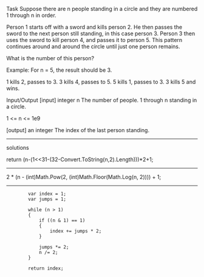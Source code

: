 Task
Suppose there are n people standing in a circle and they are numbered 1 through n in order.

Person 1 starts off with a sword and kills person 2. He then passes the sword to the next person still standing, in this case person 3. Person 3 then uses the sword to kill person 4, and passes it to person 5. This pattern continues around and around the circle until just one person remains.

What is the number of this person?

Example:
For n = 5, the result should be 3.

 1 kills 2, passes to 3. 3 kills 4, passes to 5. 5 kills 1, passes to 3. 3 kills 5 and wins.

Input/Output
[input] integer n
The number of people. 1 through n standing in a circle.

1 <= n <= 1e9

[output] an integer
The index of the last person standing.

-----------------------------
solutions


return (n-(1<<31-(32-Convert.ToString(n,2).Length)))*2+1;

---------

2 * (n - (int)Math.Pow(2, (int)Math.Floor(Math.Log(n, 2)))) + 1;

---------

            var index = 1;
            var jumps = 1;

            while (n > 1)
            {
                if ((n & 1) == 1)
                {
                    index += jumps * 2;
                }

                jumps *= 2;
                n /= 2;
            }

            return index;